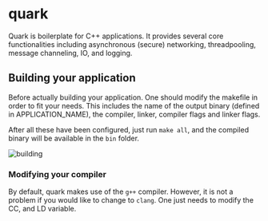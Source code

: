 # quark

Quark is boilerplate for C++ applications. It provides several core functionalities including asynchronous (secure) networking, threadpooling, message channeling, IO, and logging.

## Building your application

Before actually building your application. One should modify the makefile in order to fit your needs. This includes the name of the output binary (defined in APPLICATION_NAME), the compiler, linker, compiler flags and linker flags.

After all these have been configured, just run `make all`, and the compiled binary will be available in the `bin` folder.

![building](http://joerihermans.com/~joeri/tty_compile_quark.gif)

### Modifying your compiler
By default, quark makes use of the `g++` compiler. However, it is not a problem if you would like to change to `clang`. One just needs to modify the CC, and LD variable.
